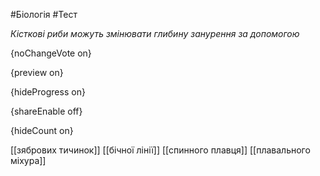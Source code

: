 #Біологія #Тест

*Кісткові риби можуть змінювати глибину занурення за допомогою*

{noChangeVote on}

{preview on}

{hideProgress on}

{shareEnable off}

{hideCount on}

[[зябрових тичинок]]
[[бічної лінії]]
[[спинного плавця]]
[[плавального міхура]]
